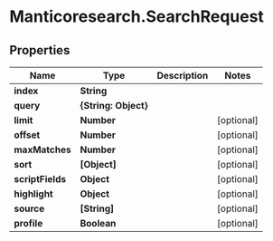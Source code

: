 # Manticoresearch.SearchRequest

## Properties

Name | Type | Description | Notes
------------ | ------------- | ------------- | -------------
**index** | **String** |  | 
**query** | **{String: Object}** |  | 
**limit** | **Number** |  | [optional] 
**offset** | **Number** |  | [optional] 
**maxMatches** | **Number** |  | [optional] 
**sort** | **[Object]** |  | [optional] 
**scriptFields** | **Object** |  | [optional] 
**highlight** | **Object** |  | [optional] 
**source** | **[String]** |  | [optional] 
**profile** | **Boolean** |  | [optional] 


